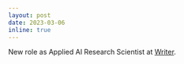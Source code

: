 ```yaml
---
layout: post
date: 2023-03-06
inline: true
---
```


New role as Applied AI Research Scientist at <a href="https://writer.com/">Writer</a>.

